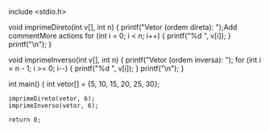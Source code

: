 
include <stdio.h>

void imprimeDireto(int v[], int n) {
    printf("Vetor (ordem direta): ");Add commentMore actions
    for (int i = 0; i < n; i++) {
        printf("%d ", v[i]);
    }
    printf("\n");
}

void imprimeInverso(int v[], int n) {
    printf("Vetor (ordem inversa): ");
    for (int i = n - 1; i >= 0; i--) {
        printf("%d ", v[i]);
    }
    printf("\n");
}

int main() {
    int vetor[] = {5, 10, 15, 20, 25, 30};

    imprimeDireto(vetor, 6);
    imprimeInverso(vetor, 6);

    return 0;
